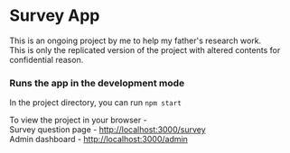 # Survey App

This is an ongoing project by me to help my father's research work.\
This is only the replicated version of the project with altered contents for confidential reason.

### Runs the app in the development mode

In the project directory, you can run `npm start`

To view the project in your browser -\
Survey question page - [http://localhost:3000/survey](http://localhost:3000/survey)\
Admin dashboard - [http://localhost:3000/admin](http://localhost:3000/admin)
